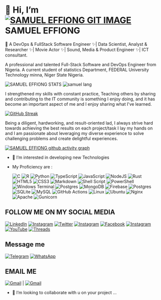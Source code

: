 # 👋 Hi, I’m [![SAMUEL EFFIONG GIT IMAGE](https://img.shields.io/badge/github-%23121011.svg?style=for-the-badge&logo=github&logoColor=white)](https://github.com/samueleffiongjacob) SAMUEL EFFIONG

🌱 A DevOps & FullStack Software Engineer ✨| Data Scientist, Analyst & Researcher ✨| Movie Actor ✨| Sound, Media & Product Engineer ✨| ICT consultant.
<!---fist table image---->
A professional and talented Full-Stack Software and  DevOps Engineer from Nigeria. A current student of statistics Department, FEDERAL University Technology minna, Niger State Nigeria.

![SAMUEL EFFIONG STATS](https://github-readme-stats-khucr7l2q-samueleffiongjacob.vercel.app/api?username=samueleffiongjacob&show_icons=true&theme=radical)    ![samuel lang]( https://github-readme-stats-khucr7l2q-samueleffiongjacob.vercel.app/api/top-langs/?username=samueleffiongjacob&layout=compact)  

I strengthened my skills with constant practice, Teaching others by sharing and contributing to the IT community is something I enjoy doing, and it has become an important aspect of me and I enjoy sharing what I've learned.  

[![GitHub Streak](https://streak-stats.demolab.com/?user=samueleffiongjacob&theme=dark)](https://git.io/streak-stats)  

Being a diligent, hardworking, and result-oriented lad, I always strive hard towards achieving the best results on each project/task I lay my hands on and I am passionate about leveraging my diverse experience to solve challenging problems and create delightful experiences.  

[![SAMUEL EFFIONG github activity graph](https://github-readme-activity-graph-samueleffiongjacob.vercel.app/graph?username=samueleffiongjacob&theme=github-compact)](https://github.com/ashutosh00710/github-readme-activity-graph)


- 👀 I’m interested in developing new Technologies
- My Proficiency are :
  
  ![C](https://img.shields.io/badge/c-%2300599C.svg?style=for-the-badge&logo=c&logoColor=white)
  ![R](https://img.shields.io/badge/r-%23276DC3.svg?style=for-the-badge&logo=r&logoColor=white)
  ![Python](https://img.shields.io/badge/python-3670A0?style=for-the-badge&logo=python&logoColor=ffdd54)
  ![TypeScript](https://img.shields.io/badge/typescript-%23007ACC.svg?style=for-the-badge&logo=typescript&logoColor=white)
  ![JavaScript](https://img.shields.io/badge/javascript-%23323330.svg?style=for-the-badge&logo=javascript&logoColor=%23F7DF1E)
  ![NodeJS](https://img.shields.io/badge/node.js-6DA55F?style=for-the-badge&logo=node.js&logoColor=white)
  ![Rust](https://img.shields.io/badge/rust-%23000000.svg?style=for-the-badge&logo=rust&logoColor=white)
  ![HTML5](https://img.shields.io/badge/html5-%23E34F26.svg?style=for-the-badge&logo=html5&logoColor=white)
  ![CSS3](https://img.shields.io/badge/css3-%231572B6.svg?style=for-the-badge&logo=css3&logoColor=white)
  ![Markdown](https://img.shields.io/badge/markdown-%23000000.svg?style=for-the-badge&logo=markdown&logoColor=white)
  ![Shell Script](https://img.shields.io/badge/shell_script-%23121011.svg?style=for-the-badge&logo=gnu-bash&logoColor=white)
  ![PowerShell](https://img.shields.io/badge/PowerShell-%235391FE.svg?style=for-the-badge&logo=powershell&logoColor=white)
  ![Windows Terminal](https://img.shields.io/badge/Windows%20Terminal-%234D4D4D.svg?style=for-the-badge&logo=windows-terminal&logoColor=white)
  ![Postgres](https://img.shields.io/badge/postgres-%23316192.svg?style=for-the-badge&logo=postgresql&logoColor=white)
  ![MongoDB](https://img.shields.io/badge/MongoDB-%234ea94b.svg?style=for-the-badge&logo=mongodb&logoColor=white)
  ![Firebase](https://img.shields.io/badge/Firebase-039BE5?style=for-the-badge&logo=Firebase&logoColor=white)
  ![Postgres](https://img.shields.io/badge/postgres-%23316192.svg?style=for-the-badge&logo=postgresql&logoColor=white)
  ![SQLite](https://img.shields.io/badge/sqlite-%2307405e.svg?style=for-the-badge&logo=sqlite&logoColor=white)
  ![MySQL](https://img.shields.io/badge/mysql-%2300f.svg?style=for-the-badge&logo=mysql&logoColor=white)
  ![GitHub Actions](https://img.shields.io/badge/github%20actions-%232671E5.svg?style=for-the-badge&logo=githubactions&logoColor=white)
  ![Linux](https://img.shields.io/badge/Linux-FCC624?style=for-the-badge&logo=linux&logoColor=black)
  ![Ubuntu](https://img.shields.io/badge/Ubuntu-E95420?style=for-the-badge&logo=ubuntu&logoColor=white)
  ![Nginx](https://img.shields.io/badge/nginx-%23009639.svg?style=for-the-badge&logo=nginx&logoColor=white)
  ![Apache](https://img.shields.io/badge/apache-%23D42029.svg?style=for-the-badge&logo=apache&logoColor=white)
  ![Gunicorn](https://img.shields.io/badge/gunicorn-%298729.svg?style=for-the-badge&logo=gunicorn&logoColor=white)

## FOLLOW ME ON MY SOCIAL MEDIA

  [![LinkedIn](https://img.shields.io/badge/linkedin-%230077B5.svg?style=for-the-badge&logo=linkedin&logoColor=white)](https://www.linkedin.com/in/samuel-effiong-jacob-9467a1175/)
  [![Instagram](https://img.shields.io/badge/Instagram-%23E4405F.svg?style=for-the-badge&logo=Instagram&logoColor=white)](https://www.instagram.com/samueleffiong0)
  [![Twitter](https://img.shields.io/badge/Twitter-%231DA1F2.svg?style=for-the-badge&logo=Twitter&logoColor=white)](https://twitter.com/samueleffiong_)
  [![Instagram](https://img.shields.io/badge/Instagram-%23E4405F.svg?style=for-the-badge&logo=Instagram&logoColor=white)](https://www.instagram.com/samueleffiong_official/)
  [![Facebook](https://img.shields.io/badge/Facebook-%231877F2.svg?style=for-the-badge&logo=Facebook&logoColor=white)](https://www.facebook.com/samueleffiong.jacob/)
  [![Instagram](https://img.shields.io/badge/Instagram-%23E4405F.svg?style=for-the-badge&logo=Instagram&logoColor=white)](https://www.instagram.com/effiongsamuel/)
  [![YouTube](https://img.shields.io/badge/YouTube-%23FF0000.svg?style=for-the-badge&logo=YouTube&logoColor=white)](https://www.youtube.com/@samueleffiong7502)
  [![Threads](https://img.shields.io/badge/Threads-000000?style=for-the-badge&logo=Threads&logoColor=white)](https://www.threads.net/@effiongsamuel)

## Message me

  [![Telegram](https://img.shields.io/badge/Telegram-2CA5E0?style=for-the-badge&logo=telegram&logoColor=white)](https://t.me/Samueleffiong_official)
  [![WhatsApp](https://img.shields.io/badge/WhatsApp-25D366?style=for-the-badge&logo=whatsapp&logoColor=white)](https://wa.link/506m3b)

<!-- <table style="width:100%;height: 100%">
  <thead>
  link to generate watapp
  https://wa.link/506m3b
       <tr class="table heading">
        <th style="width: 35%"><a href="https://www.linkedin.com/in/samuel-effiong-jacob-9467a1175/"><img src="assets\samueleffiong  linkind.png" alt="samueleffiong linkind" style="height:100%;width: 100%"></a></th>
        <th style="width: 35%"><a href="https://www.instagram.com/samueleffiong0/"><img src="assets\samueleffiong  instergram.png" alt="samueleffiong  instergram" style="height:100%;width: 100%"></a></th>
        <th style="width: 35%"><a href="https://twitter.com/samueleffiong_"><img src="assets\samueleffiong twitter.png" alt="samueleffiong twitter" style="height:100%;width: 100%"></a></th>
        <th style="width: 35%"><a href="https://www.instagram.com/samueleffiong_official/"><img src="assets\samueleffiong  instergram.png" alt="samueleffiong  instergram" style="height:100%;width: 100%"></a></th>
        <th style="width: 35%"><a href="https://www.facebook.com/samueleffiong.jacob/"><img src="assets\samueleffiong facebook.png" alt="samueleffiong facebook" style="height:100%;width: 100%"></a></th>
        <th style="width: 35%"><a href="https://www.instagram.com/effiongsamuel/"><img src="assets\samueleffiong  instergram.png" alt="samueleffiong  instergram" style="height:100%;width: 100%"></a></th>
      </tr>
  </thead>
</table> -->

## EMAIL ME

[![Gmail](https://img.shields.io/badge/Gmail-D14836?style=for-the-badge&logo=gmail&logoColor=white)](mailto:samueleffiongjacob@gmail.com?subject=[GitHub]%20Source:%20AM%20REACHING%20OUT%20TO%20YOU%20FROM%20YOUR%20GITHUB%20PAGE) |
[![Gmail](https://img.shields.io/badge/Gmail-D14836?style=for-the-badge&logo=gmail&logoColor=white)](mailto:samueleffiong685@gmail.com?subject=[GitHub]%20Source:%20AM%20REACHING%20OUT%20TO%20YOU%20FROM%20YOUR%20GITHUB%20PAGE)  

- 💞️ I’m looking to collaborate with u on your project ...
  
<!--- new table--->

<!---
samueleffiongjacob/samueleffiongjacob is a ✨ special ✨ repository because its `README.md` (this file) appears on your GitHub profile.
You can click the Preview link to take a look at your changes.
// OLD TWITTER ACCOUNT WITH GMAIL samueleffiongjacob@gmail.com
<th style="width: 35%"><a href="https://twitter.com/SamuelEFFIONG01"><img src="samueleffiong twitter.png" alt="samueleffiong twitter" style="height:100%;width: 100%"></a> ^OLD TWITTER ~SUPPENDED ACCOUNT</th>
--->
